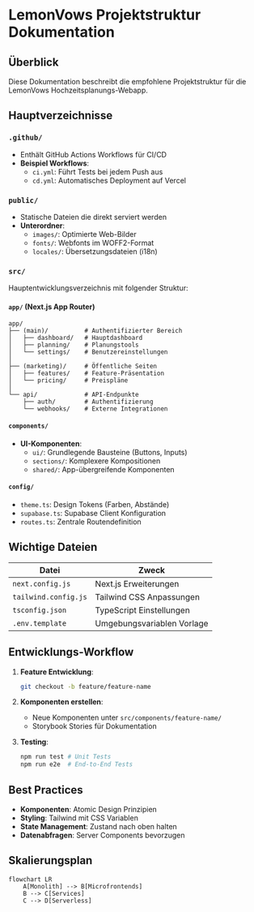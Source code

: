 # LemonVows Projektstruktur Dokumentation

## Überblick
Diese Dokumentation beschreibt die empfohlene Projektstruktur für die LemonVows Hochzeitsplanungs-Webapp.

## Hauptverzeichnisse

### `.github/`
- Enthält GitHub Actions Workflows für CI/CD
- **Beispiel Workflows**:
  - `ci.yml`: Führt Tests bei jedem Push aus
  - `cd.yml`: Automatisches Deployment auf Vercel

### `public/`
- Statische Dateien die direkt serviert werden
- **Unterordner**:
  - `images/`: Optimierte Web-Bilder
  - `fonts/`: Webfonts im WOFF2-Format
  - `locales/`: Übersetzungsdateien (i18n)

### `src/`
Hauptentwicklungsverzeichnis mit folgender Struktur:

#### `app/` (Next.js App Router)
```
app/
├── (main)/          # Authentifizierter Bereich
│   ├── dashboard/   # Hauptdashboard
│   ├── planning/    # Planungstools
│   └── settings/    # Benutzereinstellungen
│
├── (marketing)/     # Öffentliche Seiten
│   ├── features/    # Feature-Präsentation
│   └── pricing/     # Preispläne
│
└── api/             # API-Endpunkte
    ├── auth/        # Authentifizierung
    └── webhooks/    # Externe Integrationen
```

#### `components/`
- **UI-Komponenten**:
  - `ui/`: Grundlegende Bausteine (Buttons, Inputs)
  - `sections/`: Komplexere Kompositionen
  - `shared/`: App-übergreifende Komponenten

#### `config/`
- `theme.ts`: Design Tokens (Farben, Abstände)
- `supabase.ts`: Supabase Client Konfiguration
- `routes.ts`: Zentrale Routendefinition

## Wichtige Dateien

| Datei | Zweck |
|-------|-------|
| `next.config.js` | Next.js Erweiterungen |
| `tailwind.config.js` | Tailwind CSS Anpassungen |
| `tsconfig.json` | TypeScript Einstellungen |
| `.env.template` | Umgebungsvariablen Vorlage |

## Entwicklungs-Workflow

1. **Feature Entwicklung**:
   ```bash
   git checkout -b feature/feature-name
   ```
2. **Komponenten erstellen**:
   - Neue Komponenten unter `src/components/feature-name/`
   - Storybook Stories für Dokumentation

3. **Testing**:
   ```bash
   npm run test # Unit Tests
   npm run e2e  # End-to-End Tests
   ```

## Best Practices

- **Komponenten**: Atomic Design Prinzipien
- **Styling**: Tailwind mit CSS Variablen
- **State Management**: Zustand nach oben halten
- **Datenabfragen**: Server Components bevorzugen

## Skalierungsplan

```mermaid
flowchart LR
    A[Monolith] --> B[Microfrontends]
    B --> C[Services]
    C --> D[Serverless]